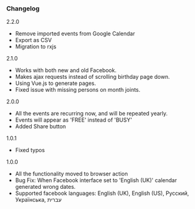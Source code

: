 ### Changelog
2.2.0
- Remove imported events from Google Calendar
- Export as CSV
- Migration to rxjs

2.1.0
- Works with both new and old Facebook.
- Makes ajax requests instead of scrolling birthday page down.
- Using Vue.js to generate pages.
- Fixed issue with missing persons on month joints.

2.0.0
- All the events are recurring now, and will be repeated yearly.
- Events will appear as 'FREE' instead of 'BUSY'
- Added Share button

1.0.1
- Fixed typos

1.0.0
- All the functionality moved to browser action
- Bug Fix: When Facebook interface set to 'English (UK)' calendar generated wrong dates.
- Supported facebook languages: English (UK), English (US), Русский, Українська, עברית
